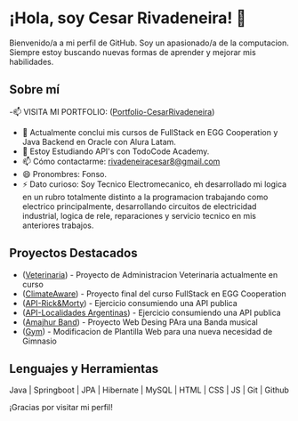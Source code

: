
# ¡Hola, soy Cesar Rivadeneira! 👋

Bienvenido/a a mi perfil de GitHub. Soy un apasionado/a de la computacion. Siempre estoy buscando nuevas formas de aprender y mejorar mis habilidades.

## Sobre mí

-📫 VISITA MI PORTFOLIO: ([Portfolio-CesarRivadeneira](https://portfolio-cesarrivadeneiras-projects.vercel.app/))
- 🔭 Actualmente conclui mis cursos de FullStack en EGG Cooperation y Java Backend en Oracle con Alura Latam.
- 🌱 Estoy Estudiando API's con TodoCode Academy.
- 📫 Cómo contactarme: rivadeneiracesar8@gmail.com
- 😄 Pronombres: Fonso.
- ⚡ Dato curioso: Soy Tecnico Electromecanico, eh desarrollado mi logica en un rubro totalmente distinto a la programacion trabajando como electrico principalmente, desarrollando circuitos de electricidad industrial, logica de rele, reparaciones y servicio tecnico en mis anteriores trabajos.

## Proyectos Destacados

- ([Veterinaria](https://github.com/CesarRivadeneira/Veterinaria-Java-Swing)) - Proyecto de Administracion Veterinaria actualmente en curso
- ([ClimateAware](https://github.com/CesarRivadeneira/ClimateAware)) - Proyecto final del curso FullStack en EGG Cooperation
- ([API-Rick&Morty](https://github.com/CesarRivadeneira/API-Rick-Morty)) - Ejercicio consumiendo una API publica
- ([API-Localidades Argentinas](https://github.com/CesarRivadeneira/API-Localidades-Argentinas)) - Ejercicio consumiendo una API publica
- ([Amajhur Band](https://github.com/CesarRivadeneira/AmajhurBand)) - Proyecto Web Desing PAra una Banda musical
- ([Gym](https://github.com/CesarRivadeneira/Gym)) - Modificacion de Plantilla Web para una nueva necesidad de Gimnasio


## Lenguajes y Herramientas

Java | Springboot | JPA | Hibernate | MySQL | HTML | CSS | JS | Git | Github

¡Gracias por visitar mi perfil!
